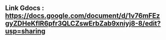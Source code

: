## Link Gdocs : https://docs.google.com/document/d/1v76mFEzgyZDHeKflR6pfr3QLCZswErbZab9xniyj8-8/edit?usp=sharing ##